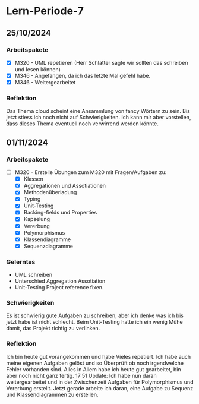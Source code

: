 # Lern-Periode-7

## 25/10/2024
### Arbeitspakete
- [x] M320 - UML repetieren (Herr Schlatter sagte wir sollten das schreiben und lesen können)
- [x] M346 - Angefangen, da ich das letzte Mal gefehl habe.
- [x] M346 - Weitergearbeitet

### Reflektion
Das Thema cloud scheint eine Ansammlung von fancy Wörtern zu sein. Bis jetzt stiess ich noch nicht auf Schwierigkeiten. Ich kann mir aber vorstellen, dass dieses Thema eventuell noch verwirrend werden könnte.

## 01/11/2024
### Arbeitspakete
- [ ] M320 - Erstelle Übungen zum M320 mit Fragen/Aufgaben zu:
  - [x] Klassen
  - [x] Aggregationen und Assotiationen
  - [x] Methodenüberladung
  - [x] Typing
  - [x] Unit-Testing
  - [x] Backing-fields und Properties
  - [x] Kapselung
  - [x] Vererbung
  - [x] Polymorphismus
  - [x] Klassendiagramme
  - [x] Sequenzdiagramme

### Gelerntes
- UML schreiben
- Unterschied Aggregation Assotiation
- Unit-Testing Project reference fixen.

### Schwierigkeiten
Es ist schwierig gute Aufgaben zu schreiben, aber ich denke was ich bis jetzt habe ist nicht schlecht. Beim Unit-Testing hatte ich ein wenig Mühe damit, das Projekt richtig zu verlinken. 

### Reflektion
Ich bin heute gut vorangekommen und habe Vieles repetiert. Ich habe auch meine eigenen Aufgaben gelöst und so Überprüft ob noch irgendwelche Fehler vorhanden sind. Alles in Allem habe ich heute gut gearbeitet, bin aber noch nicht ganz fertig.
17:51 Update:
Ich habe nun daran weitergearbeitet und in der Zwischenzeit Aufgaben für Polymorphismus und Vererbung erstellt. Jetzt gerade arbeite ich daran, eine Aufgabe zu Sequenz und Klassendiagrammen zu erstellen.
